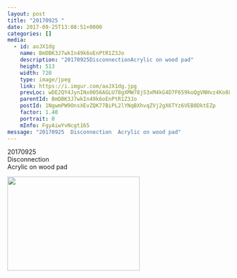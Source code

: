 ```yaml
---
layout: post
title: "20170925 " 
date: 2017-09-25T13:08:51+0000 
categories: [] 
media:
  - id: aoJX1dg
    name: BmDBK3J7wkIn49k6oEnPtR1Z3Jo
    description: "20170925DisconnectionAcrylic on wood pad"   
    height: 513
    width: 720
    type: image/jpeg
    link: https://i.imgur.com/aoJX1dg.jpg
    prevLoc: wDE2QY4JynINx0056AGLU78gXMW78jS3xM4kG4D7F659koQgVNHvz4Ko8823S1xzG92Ql2tAJ4R4pv9GclDZDg5PAYhRmXDXPo5pH4wg52O1yYI6JNNl2DgpsjYBGYprA1HzV66J5kNzignYpQO3pvc7n7g39KYqfWPow9v5rrtlnwJlPmLNsAZG7qO3LKhRZRB3Qno8tQ9wzLgg7pIEMLMPGAxzF0vqk2WOvOU9MK90W461hVW9W8MnwzCxlM1YDzMDUJ3R
    parentId: BmDBK3J7wkIn49k6oEnPtR1Z3Jo
    postId: 1NgwmPW9OnsXEvZQK77BiPL2lYNqBXhvqZVj2gX6TYz6VEB0DktEZp
    factor: 1.40
    portrait: 0
    mInfo: FgyAiwYvNcgt165
message: "20170925  Disconnection  Acrylic on wood pad"
---
```


20170925  
Disconnection  
Acrylic on wood pad


[//]: #media:  
<a href="https://i.imgur.com/aoJX1dg.jpg"><img src="https://i.imgur.com/aoJX1dg.jpg" height="213" width="300" /></a> 
 
